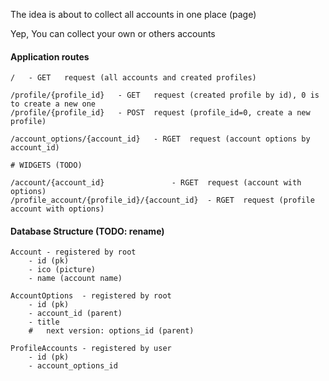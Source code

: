 The idea is about to collect all accounts in one place (page)

Yep, You can collect your own or others accounts

#### Application routes
```
/	- GET	request (all accounts and created profiles)

/profile/{profile_id}	- GET	request (created profile by id), 0 is to create a new one
/profile/{profile_id}	- POST	request (profile_id=0, create a new profile)

/account_options/{account_id}	- RGET	request (account options by account_id)

# WIDGETS (TODO)

/account/{account_id}				- RGET	request (account with options)
/profile_account/{profile_id}/{account_id}	- RGET	request (profile account with options)
```

#### Database Structure (TODO: rename)
```
Account	- registered by root
	- id (pk)
	- ico (picture)
	- name (account name)

AccountOptions	- registered by root
	- id (pk)
	- account_id (parent)
	- title
	#	next version: options_id (parent)

ProfileAccounts	- registered by user
	- id (pk)
	- account_options_id
```
